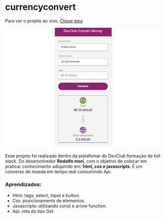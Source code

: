 # currencyconvert
Para ver o projeto ao vivo, [Clique aqui](https://cibell.github.io/currencyconvert/)

![projeto preview](./assetes/foto.png)

Esse projeto foi realizado dentro da platafomar do DevClub formação de full stack. Do desenvolvedor **Rodolfo mori**, com o objetivo de colocar em praticar conhecimento adiquirido em: **html, css e javascripts**. É um converso de moeda em tempo real consumindo Api.

### Aprendizados:
- Html: tags; select, input e button.
- Css: posicionamento de elementos.
- Javascripts: utilizando const e arrow function.
- Api: rota do tipo Get 

